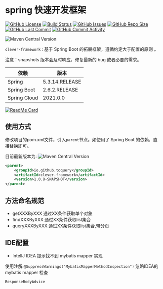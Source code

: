 # spring 快速开发框架

[![GitHub License](https://img.shields.io/github/license/ToQuery/clever-framework.svg)](https://github.com/ToQuery/clever-framework)
[![Build Status](https://travis-ci.org/ToQuery/clever-framework.svg?branch=master)](https://travis-ci.org/ToQuery/clever-framework)
[![GitHub Issues](https://img.shields.io/github/issues/toquery/clever-framework.svg)](https://github.com/ToQuery/clever-framework/issues)
[![GitHub Repo Size](https://img.shields.io/github/repo-size/toquery/clever-framework.svg)](https://github.com/ToQuery/clever-framework)
[![GitHub Last Commit](https://img.shields.io/github/last-commit/ToQuery/clever-framework.svg)](https://github.com/ToQuery/clever-framework)
[![GitHub Commit Activity](https://img.shields.io/github/commit-activity/w/ToQuery/clever-framework.svg)](https://github.com/ToQuery/clever-framework)

![Maven Central Version](https://img.shields.io/maven-central/v/io.github.toquery/clever-framework.svg)


`clever-framework`  : 基于 Spring Boot 的拓展框架，遵循约定大于配置的原则 。

注意：snapshots 版本会及时响应，修复最新的 bug 或者必要的需求。

| 依赖         | 版本             |
| ------------ |----------------|
| Spring       | 5.3.14.RELEASE |
| Spring Boot  | 2.6.2.RELEASE  |
| Spring Cloud | 2021.0.0       |


[![ReadMe Card](https://github-readme-stats.vercel.app/api/pin/?username=toquery&repo=clever-framework)](https://github.com/toquery/clever-framework)


## 使用方式

修改项目的pom.xml文件，引入`parent`节点，如使用了 Spring Boot 的依赖，直接替换即可。

目前最新版本为: ![Maven Central Version](https://img.shields.io/maven-central/v/io.github.toquery/clever-framework.svg)

```xml
<parent>
    <groupId>io.github.toquery</groupId>
    <artifactId>clever-framework</artifactId>
    <version>1.0.8-SNAPSHOT</version>
</parent>
```

## 方法命名规范

- getXXXByXXX 通过XX条件获取单个对象
- findXXXByXXX 通过XX条件获取list集合
- queryXXXByXXX  通过XX条件获取list集合,带分页


## IDE配置

- IntellJ IDEA 提示找不到 mybatis mapper 实现

使用注解 `@SuppressWarnings("MybatisMapperMethodInspection")` 忽略IDEA的 mybatis mapper 检查

`ResponseBodyAdvice`

